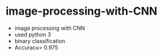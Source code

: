 # image-processing-with-CNN
 - image processing with CNN
 - used python 3
 - binary classification
 - Accuracu= 0.975


